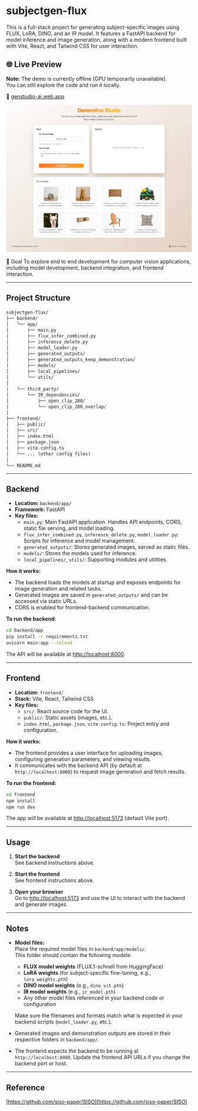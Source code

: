 # subjectgen-flux

This is a full-stack project for generating subject-specific images using FLUX, LoRA, DINO, and an IR model. It features a FastAPI backend for model inference and image generation, along with a modern frontend built with Vite, React, and Tailwind CSS for user interaction.

## 🌐 Live Preview

**Note:** The demo is currently offline (GPU temporarily unavailable).  
You can still explore the code and run it locally.

🔗 [genstudio-ai.web.app](https://genstudio-ai.web.app/)

[![Live Demo](assets/demo_preview.png)](https://genstudio-ai.web.app/)


🎯 Goal
To explore end to end development for computer vision applications, including model development, backend integration, and frontend interaction.

---

## Project Structure

```
subjectgen-flux/
├── backend/
│   └── app/
│       ├── main.py
│       ├── flux_infer_combined.py
│       ├── inference_delete.py
│       ├── model_loader.py
│       ├── generated_outputs/
│       ├── generated_outputs_keep_demonstration/
│       ├── models/
│       ├── local_pipelines/
│       └── utils/
│
│   └── third_party/
│       └── IR_dependencies/
│           ├── open_clip_280/
│           └── open_clip_280_overlap/
│
├── frontend/
│   ├── public/
│   ├── src/
│   ├── index.html
│   ├── package.json
│   ├── vite.config.ts
│   └── ... (other config files)
│
└── README.md
```

---

## Backend

- **Location:** `backend/app/`
- **Framework:** FastAPI
- **Key files:**
  - `main.py`: Main FastAPI application. Handles API endpoints, CORS, static file serving, and model loading.
  - `flux_infer_combined.py`, `inference_delete.py`, `model_loader.py`: Scripts for inference and model management.
  - `generated_outputs/`: Stores generated images, served as static files.
  - `models/`: Stores the models used for inference.
  - `local_pipelines/`, `utils/`: Supporting modules and utilities.

**How it works:**
- The backend loads the models at startup and exposes endpoints for image generation and related tasks.
- Generated images are saved in `generated_outputs/` and can be accessed via static URLs.
- CORS is enabled for frontend-backend communication.

**To run the backend:**
```bash
cd backend/app
pip install -r requirements.txt
uvicorn main:app --reload
```
The API will be available at [http://localhost:8000](http://localhost:8000).

---

## Frontend

- **Location:** `frontend/`
- **Stack:** Vite, React, Tailwind CSS
- **Key files:**
  - `src/`: React source code for the UI.
  - `public/`: Static assets (images, etc.).
  - `index.html`, `package.json`, `vite.config.ts`: Project entry and configuration.

**How it works:**
- The frontend provides a user interface for uploading images, configuring generation parameters, and viewing results.
- It communicates with the backend API (by default at `http://localhost:8000`) to request image generation and fetch results.

**To run the frontend:**
```bash
cd frontend
npm install
npm run dev
```
The app will be available at [http://localhost:5173](http://localhost:5173) (default Vite port).

---

## Usage

1. **Start the backend**  
   See backend instructions above.

2. **Start the frontend**  
   See frontend instructions above.

3. **Open your browser**  
   Go to [http://localhost:5173](http://localhost:5173) and use the UI to interact with the backend and generate images.

---

## Notes

- **Model files:**  
  Place the required model files in `backend/app/models/`.  
  This folder should contain the following models:
  - **FLUX model weights** (FLUX.1-schnell from HuggingFace)
  - **LoRA weights** (for subject-specific fine-tuning, e.g., `lora_weights.pth`)
  - **DINO model weights** (e.g., `dino_vit.pth`)
  - **IR model weights** (e.g., `ir_model.pth`)
  - Any other model files referenced in your backend code or configuration

  Make sure the filenames and formats match what is expected in your backend scripts (`model_loader.py`, etc.).

- Generated images and demonstration outputs are stored in their respective folders in `backend/app/`.
- The frontend expects the backend to be running at `http://localhost:8000`. Update the frontend API URLs if you change the backend port or host.


---

## Reference

[https://github.com/siso-paper/SISO](https://github.com/siso-paper/SISO)
